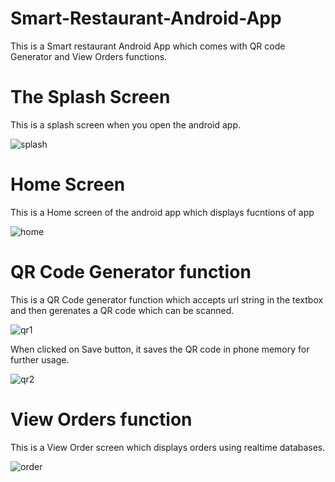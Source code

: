 # Smart-Restaurant-Android-App
This is a Smart restaurant Android App which comes with QR code Generator and View Orders functions.


# The Splash Screen
This is a splash screen when you open the android app.

![splash](https://user-images.githubusercontent.com/43025108/137590548-1bb8b78b-e750-4a4c-8a3f-842ce855dc6d.jpg)


# Home Screen
This is a Home screen of the android app which displays fucntions of app

![home](https://user-images.githubusercontent.com/43025108/137590556-8aa6afc1-7141-4502-bb8b-046b490a69c2.jpg)


# QR Code Generator function
This is a QR Code generator function which accepts url string in the textbox and then gerenates a QR code which can be scanned.

![qr1](https://user-images.githubusercontent.com/43025108/137590564-819910ec-366e-4d51-8a1b-3dd2420fad02.jpg)

When clicked on Save button, it saves the QR code in phone memory for further usage.

![qr2](https://user-images.githubusercontent.com/43025108/137590571-4abecc5e-22b6-445c-a0ed-3e6219120ff7.jpg)


# View Orders function
This is a View Order screen which displays orders using realtime databases.

![order](https://user-images.githubusercontent.com/43025108/137590583-a251eca7-b75a-4c0e-a437-8c307c0c2b34.jpg)

